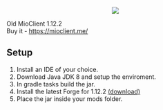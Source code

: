 <p align="center">
  <img src="https://github.com/2B2TArchive/MioClient-V1/blob/main/github/images/favicon.png">
</p>


Old MioClient 1.12.2
<br>
Buy it - https://mioclient.me/

## Setup
1. Install an IDE of your choice.
2. Download Java JDK 8 and setup the enviroment.
3. In gradle tasks build the jar.
4. Install the latest Forge for 1.12.2 [(download)](https://files.minecraftforge.net/net/minecraftforge/forge/index_1.12.2.html)
5. Place the jar inside your mods folder.
